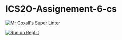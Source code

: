 # ICS2O-Assignement-6-cs

[![Mr Coxall's Super Linter](https://github.com/sophie-nguyen-0/ICS2O-Assignement-6-cs/workflows/Mr%20Coxall's%20Super%20Linter/badge.svg)](https://github.com/sophie-nguyen-0/ICS2O-Assignement-6-cs/actions/)

[![Run on Repl.it](https://repl.it/badge/github/sophie-nguyen-0/ICS2O-Assignement-6-cs)](https://repl.it/github/sophie-nguyen-0/ICS2O-Assignement-6-cs)

